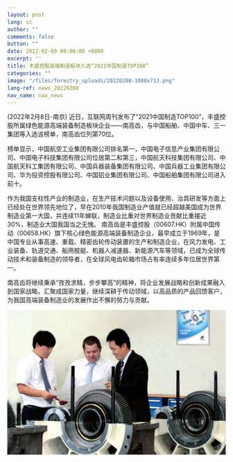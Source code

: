 ```yaml
---
layout: post
lang: sc
author: ""
comments: false
button: ""
date: 2022-02-09 00:00:00 +0800
excerpt: ''
title: 丰盛控股高端制造板块入选“2021中国制造TOP100”
categories: ""
image: "/files/forestry_uploads/20220208-1080x713.png"
lang-ref: news_20220208
nav_name: nav_news
---
```


(2022年2月8日-南京) 近日，互联网周刊发布了“2021中国制造TOP100”，丰盛控股所属绿色能源高端装备制造板块企业——南高齿，与中国船舶、中国中车、三一集团等入选该榜单，南高齿位列第70位。

榜单显示，中国航空工业集团有限公司排名第一，中国电子信息产业集团有限公司、中国电子科技集团有限公司位居第二和第三，中国航天科技集团有限公司、中国航天科工集团有限公司、中国兵器装备集团有限公司、中国兵器工业集团有限公司、华为投资控股有限公司、中国铝业集团有限公司、中国船舶集团有限公司进入前十。

作为我国支柱性产业的制造业，在生产技术问题以及设备使用、治具研发等方面上已经处在世界领先地位了，早在2010年我国制造业产值就已经超越美国成为世界制造业第一大国，并连续11年蝉联，制造业比重对世界制造业贡献比重接近30%，制造业大国我国当之无愧。
南高齿是丰盛控股（00607.HK）附属中国传动（00658.HK）旗下核心绿色能源高端装备制造企业，最早成立于1969年，是中国专业从事高速、重载、精密齿轮传动装置的生产和制造企业，在风力发电、工业装备、轨道交通、船用舰艇、机器人减速器、新能源汽车等领域，已成为全球传动技术和装备制造的领导者，在全球风电齿轮箱市场占有率连续多年位居世界第一。

南高齿将继续秉承“孜孜求精，步步攀高”的精神，将企业发展战略和创新成果融入到国家战略，汇聚成国家力量，继续深耕于传动领域，以高品质的产品回馈客户，为我国高端装备制造业的发展作出不懈的努力与贡献。

![](/files/forestry_uploads/20220208-1080x713.png)

